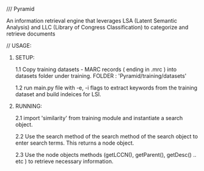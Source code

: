 /// Pyramid

An information retrieval engine that leverages LSA (Latent Semantic Analysis) and LLC (Library of Congress Classification) to categorize and retrieve documents


// USAGE:

1) SETUP:

	1.1 Copy training datasets - MARC records ( ending in .mrc ) into datasets folder under training. 
	FOLDER : 'Pyramid/training/datasets'


	1.2 run main.py file with -e, -i flags to extract keywords from the training dataset and build indeices for LSI.


2) RUNNING:

	
	2.1 import 'similarity' from training module and instantiate a search object.

	2.2 Use the search method of the search method of the search object to enter search terms. This returns a node object.


	2.3 Use the node objects methods (getLCCN(), getParent(), getDesc() .. etc ) to retrieve necessary information.

